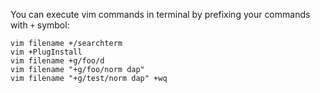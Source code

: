 You can execute vim commands in terminal by prefixing your commands with `+` symbol:

```
vim filename +/searchterm
vim +PlugInstall
vim filename +g/foo/d
vim filename "+g/foo/norm dap"
vim filename "+g/test/norm dap" +wq
```



